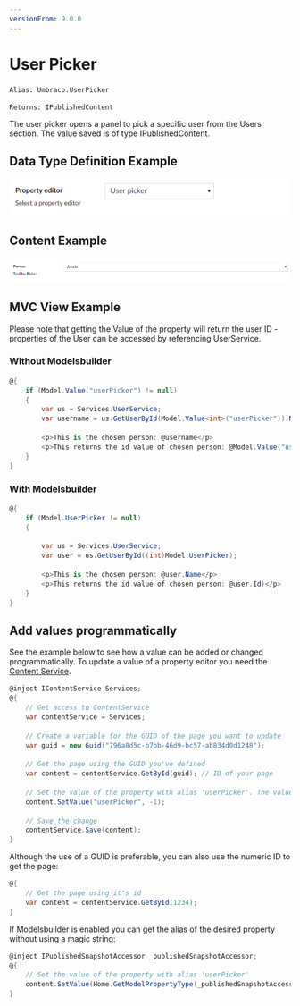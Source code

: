 ```yaml
---
versionFrom: 9.0.0
---
```


# User Picker

`Alias: Umbraco.UserPicker`

`Returns: IPublishedContent`

The user picker opens a panel to pick a specific user from the Users section. The value saved is of type IPublishedContent.

## Data Type Definition Example

![Media Picker Data Type Definition](images/User-Picker-DataType-v8.png)

## Content Example

![Member Picker Content](images/User-Picker-Content-v8.png)

## MVC View Example

Please note that getting the Value of the property will return the user ID - properties of the User can be accessed by referencing UserService.

### Without Modelsbuilder

```csharp
@{
    if (Model.Value("userPicker") != null)
    {
        var us = Services.UserService;
        var username = us.GetUserById(Model.Value<int>("userPicker")).Name;

        <p>This is the chosen person: @username</p>
        <p>This returns the id value of chosen person: @Model.Value("userPicker")</p>
    }
}
```

### With Modelsbuilder

```csharp
@{
    if (Model.UserPicker != null)
    {

        var us = Services.UserService;
        var user = us.GetUserById((int)Model.UserPicker);

        <p>This is the chosen person: @user.Name</p>
        <p>This returns the id value of chosen person: @user.Id)</p>
    }
}
```

## Add values programmatically

See the example below to see how a value can be added or changed programmatically. To update a value of a property editor you need the [Content Service](../../../../../Reference/Management/Services/ContentService/index.md).

```csharp
@inject IContentService Services;
@{
    // Get access to ContentService
    var contentService = Services;

    // Create a variable for the GUID of the page you want to update
    var guid = new Guid("796a8d5c-b7bb-46d9-bc57-ab834d0d1248");
    
    // Get the page using the GUID you've defined
    var content = contentService.GetById(guid); // ID of your page

    // Set the value of the property with alias 'userPicker'. The value is the specific ID of the user
    content.SetValue("userPicker", -1);
            
    // Save the change
    contentService.Save(content);
}
```

Although the use of a GUID is preferable, you can also use the numeric ID to get the page:

```csharp
@{
    // Get the page using it's id
    var content = contentService.GetById(1234); 
}
```

If Modelsbuilder is enabled you can get the alias of the desired property without using a magic string:

```csharp
@inject IPublishedSnapshotAccessor _publishedSnapshotAccessor;
@{
    // Set the value of the property with alias 'userPicker'
    content.SetValue(Home.GetModelPropertyType(_publishedSnapshotAccessor, x => x.UserPicker).Alias, "Umbraco Demo");
}
```
